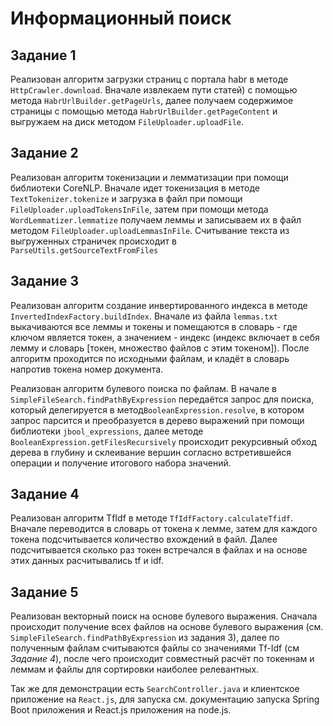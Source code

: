 # Информационный поиск #

## Задание 1 ##

Реализован алгоритм загрузки страниц с портала habr в методе `HttpCrawler.download`. Вначале извлекаем пути статей)
с помощью метода `HabrUrlBuilder.getPageUrls`, далее получаем содержимое страницы с помощью
метода `HabrUrlBuilder.getPageContent`
и выгружаем на диск методом `FileUploader.uploadFile`.

## Задание 2 ##

Реализован алгоритм токенизации и лемматизации при помощи библиотеки CoreNLP. Вначале идет токенизация
в методе ```TextTokenizer.tokenize``` и загрузка в файл при помощи ```FileUploader.uploadTokensInFile```, затем при
помощи метода ```WordLemmatizer.lemmatize``` получаем леммы и записываем их в файл методом
```FileUploader.uploadLemmasInFile```. Считывание текста из выгруженных страничек происходит в
```ParseUtils.getSourceTextFromFiles```

## Задание 3 ##

Реализован алгоритм создание инвертированного индекса в методе ```InvertedIndexFactory.buildIndex```. Вначале из
файла `lemmas.txt`
выкачиваются все леммы и токены и
помещаются в словарь - где ключом является токен, а значением - индекс (индекс включает в себя лемму и словарь [токен,
множество файлов с этим токеном]). После алгоритм проходится по исходными файлам, и кладёт в словарь напротив токена
номер документа.

Реализован алгоритм булевого поиска по файлам. В начале
в ```SimpleFileSearch.findPathByExpression``` передаётся запрос для поиска, который делегируется в
метод```BooleanExpression.resolve```, в котором запрос парсится и преобразуется в дерево выражений при помощи
библиотеки ```jbool_expressions```, далее методе ```BooleanExpression.getFilesRecursively``` происходит рекурсивный
обход дерева в глубину и склеивание вершин согласно встретившейся операции и получение итогового набора значений.

## Задание 4 ##

Реализован алгоритм TfIdf в методе ```TfIdfFactory.calculateTfidf```. Вначале переводится в словарь от токена к лемме,
затем для каждого токена подсчитывается количество вхождений в файл. Далее подсчитывается сколько раз токен встречался
в файлах и на основе этих данных расчитывались tf и idf.

## Задание 5 ##

Реализован векторный поиск на основе булевого выражения. Сначала происходит получение всех файлов на основе
булевого выражения (см. `SimpleFileSearch.findPathByExpression` из задания 3), далее по полученным файлам считываются
файлы со значениями Tf-Idf (см *Задание 4*), после чего происходит совместный расчёт по токеннам и леммам и файлы
для сортировки наиболее релевантных.

Так же для демонстрации есть `SearchController.java` и клиентское приложение на `React.js`, для запуска см. 
документацию запуска Spring Boot приложения и React.js приложения на node.js.
